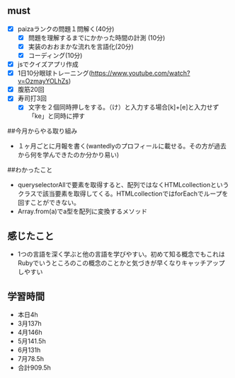 

## must
- [x] paizaランクの問題１問解く(40分)
  - [x] 問題を理解するまでにかかった時間の計測 (10分)
  - [x] 実装のおおまかな流れを言語化(20分)
  - [x] コーディング(10分)
- [x] jsでクイズアプリ作成
- [x] 1日10分眼球トレーニング(https://www.youtube.com/watch?v=OzmayYOLhZs)
- [x] 腹筋20回
- [x] 寿司打3回
  - [x] 文字を２個同時押しをする。（け）と入力する場合[k]+[e]と入力せず「ke」と同時に押す

##今月からやる取り組み
- １ヶ月ごとに月報を書く(wantedlyのプロフィールに載せる。その方が過去から何を学んできたのか分かり易い)


##わかったこと
- queryselectorAllで要素を取得すると、配列ではなくHTMLcollectionというクラスで該当要素を取得してくる。HTMLcollectionではforEachでループを回すことができない。
- Array.from(a)でa型を配列に変換するメソッド


## 感じたこと
- 1つの言語を深く学ぶと他の言語を学びやすい。初めて知る概念でもこれはRubyでいうところのこの概念のことかと気づきが早くなりキャッチアップしやすい


## 学習時間
  - 本日4h
  - 3月137h
  - 4月146h
  - 5月141.5h
  - 6月131h
  - 7月78.5h
  - 合計909.5h
    

